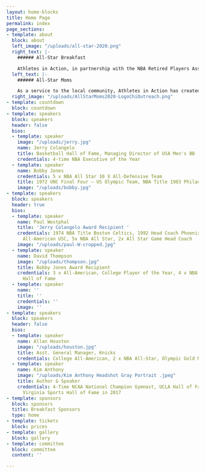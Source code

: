 ```yaml
---
layout: home-blocks
title: Home Page
permalink: index
page_sections:
- template: about
  block: about
  left_image: "/uploads/all-star-2020.png"
  right_text: |-
    ###### All-Star Breakfast

    Athletes in Action, in partnership with the NBA Retired Players Association, will be hosting the 15th Annual All-Star Breakfast on February 16th, 2019, during the NBA All-Star Weekend. This event will celebrate character, leadership and faith and includes the presentation of the Jerry Colangelo and Bobby Jones Awards.
  left_text: |-
    ###### All-Star Moms

    As a service to the local community, Athletes in Action has created The All-Star Moms Champion Outreach, which occurs in conjunction with the All-Star Breakfast. It is designed to champion courageous single moms, by delivering a rare opportunity for support and encouragement with an exclusive All-Star experience. The aim is to encourage these moms to continue strong in the demanding journey of single parenting.
  right_image: "/uploads/AllStarMoms2020-LogoChiOutreach.png"
- template: countdown
  block: countdown
- template: speakers
  block: speakers
  header: false
  bios:
  - template: speaker
    image: "/uploads/jerry.jpg"
    name: Jerry Colangelo
    title: Basketball Hall of Fame, Managing Director of USA Men's BB
    credentials: 4-time NBA Executive of the Year
  - template: speaker
    name: Bobby Jones
    credentials: 5 x NBA All Star 10 X All-Defensive Team
    title: 1972 UNC Final Four – US Olympic Team, NBA Title 1983 Philadelphia 76ers
    image: "/uploads/bobby.jpg"
- template: speakers
  block: speakers
  header: true
  bios:
  - template: speaker
    name: Paul Westphal
    title: 'Jerry Colangelo Award Recipient '
    credentials: 1974 NBA Title Boston Celtics, 1992 Head Coach Phoenix Suns NBA Finals,
      All-American USC, 5x NBA All Star, 2x All Star Game Head Coach
    image: "/uploads/paul-W-cropped.jpg"
  - template: speaker
    name: David Thompson
    image: "/uploads/thompson.jpg"
    title: Bobby Jones Award Recipient
    credentials: 3 x All-American, College Player of the Year, 4 x NBA All Star, Basketball
      Hall of Fame
  - template: speaker
    name: ''
    title: ''
    credentials: ''
    image: ''
- template: speakers
  block: speakers
  header: false
  bios:
  - template: speaker
    name: Allan Houston
    image: "/uploads/houston.jpg"
    title: Asst. General Manager, Knicks
    credentials: College All-American, 2 x NBA All-Star, Olympic Gold Medalist
  - template: speaker
    name: Kim Anthony
    image: "/uploads/Kim Anthony Headshot Gray Portrait .jpeg"
    title: Author & Speaker
    credentials: 4-Time NCAA National Champion Gymnast, UCLA Hall of Fame in 2000,
      Virginia Sports Hall of Fame in 2017
- template: sponsors
  block: sponsors
  title: Breakfast Sponsors
  type: home
- template: tickets
  block: prices
- template: gallery
  block: gallery
- template: committee
  block: committee
  content: ''

---
```

